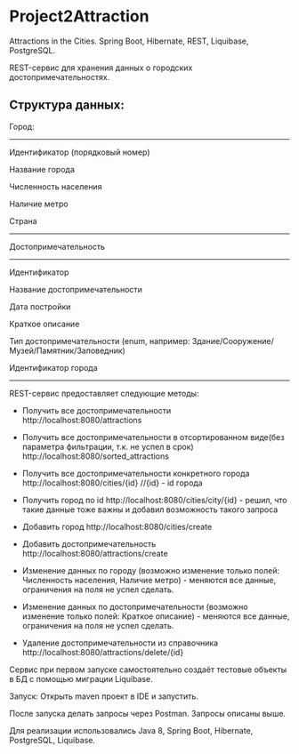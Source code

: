 # Project2Attraction
Attractions in the Cities.  Spring Boot, Hibernate, REST, Liquibase, PostgreSQL.


REST-сервис для хранения данных о городских достопримечательностях.

Структура данных:
-----------------------------------------
Город:

-----------------------------------------

Идентификатор (порядковый номер)

Название города

Численность населения

Наличие метро

Страна

-----------------------------------------
Достопримечательность

-----------------------------------------

Идентификатор

Название достопримечательности

Дата постройки

Краткое описание

Тип достопримечательности (enum, например: Здание/Сооружение/Музей/Памятник/Заповедник)

Идентификатор города

----------------------------------------

REST-сервис предоставляет следующие методы:

- Получить все достопримечательности http://localhost:8080/attractions  

- Получить все достопримечательности в отсортированном виде(без параметра фильтрации, т.к. не успел в срок) http://localhost:8080/sorted_attractions

- Получить все достопримечательности конкретного города http://localhost:8080/cities/{id} //{id} - id города

- Получить город по id http://localhost:8080/cities/city/{id}  - решил, что такие данные тоже важны и добавил возможность такого запроса

- Добавить город  http://localhost:8080/cities/create

- Добавить достопримечательность http://localhost:8080/attractions/create

- Изменение данных по городу (возможно изменение только полей: Численность населения, Наличие метро) - меняются все данные, ограничения на поля не успел сделать.

- Изменение данных по достопримечательности (возможно изменение только полей: Краткое описание) - меняются все данные, ограничения на поля не успел сделать.

- Удаление достопримечательности из справочника http://localhost:8080/attractions/delete/{id}

Сервис при первом запуске самостоятельно создаёт тестовые объекты в БД с помощью миграции Liquibase.


Запуск: 
Открыть maven проект в IDE и запустить.

После запуска делать запросы через Postman. Запросы описаны выше.

Для реализации  использовались Java 8, Spring Boot, Hibernate, PostgreSQL, Liquibase.
